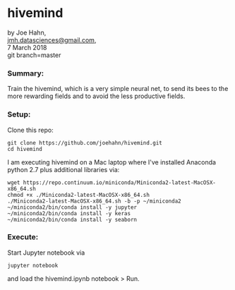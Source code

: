 # hivemind

by Joe Hahn,<br />
jmh.datasciences@gmail.com,<br />
7 March 2018<br />
git branch=master

### Summary:
Train the hivemind, which is a very simple neural net, to send its bees to the more rewarding
fields and to avoid the less productive fields.

### Setup:

Clone this repo:

    git clone https://github.com/joehahn/hivemind.git
    cd hivemind

I am executing hivemind on a Mac laptop where I've installed
Anaconda python 2.7 plus additional libraries via:

    wget https://repo.continuum.io/miniconda/Miniconda2-latest-MacOSX-x86_64.sh
    chmod +x ./Miniconda2-latest-MacOSX-x86_64.sh
    ./Miniconda2-latest-MacOSX-x86_64.sh -b -p ~/miniconda2
    ~/miniconda2/bin/conda install -y jupyter
    ~/miniconda2/bin/conda install -y keras
    ~/miniconda2/bin/conda install -y seaborn

### Execute:

Start Jupyter notebook via

    jupyter notebook

and load the hivemind.ipynb notebook > Run.